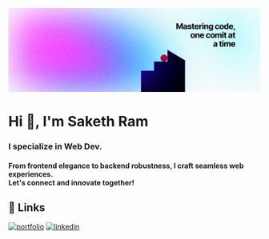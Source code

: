 ![Banner](logo.svg)

<h1 >Hi 👋, I'm Saketh Ram</h1>
<h3 >I specialize in Web Dev.</h3>
<h4>From frontend elegance to backend robustness, I craft seamless web experiences.<br/>  Let's connect and innovate together!</h4>


## 🔗 Links
[![portfolio](https://img.shields.io/badge/my_portfolio-000?style=for-the-badge)](https://sakethrambilla.com)
[![linkedin](https://img.shields.io/badge/linkedin-0A66C2?style=for-the-badge&logo=linkedin&logoColor=white)](https://www.linkedin.com/in/sakethrambilla/)

